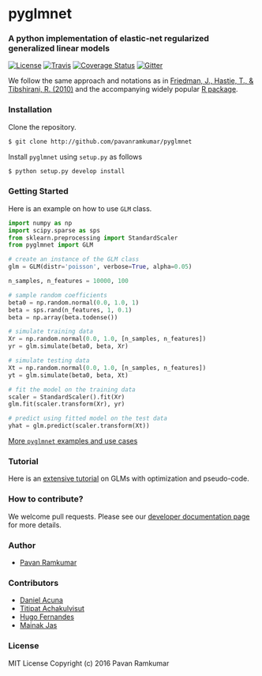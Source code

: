 # pyglmnet
### A python implementation of elastic-net regularized generalized linear models

[![License](https://img.shields.io/badge/license-MIT-blue.svg?style=flat)](https://github.com/pavanramkumar/pyglmnet/blob/master/LICENSE) [![Travis](https://api.travis-ci.org/pavanramkumar/pyglmnet.png?branch=master "Travis")](https://travis-ci.org/pavanramkumar/pyglmnet)
[![Coverage Status](https://coveralls.io/repos/github/pavanramkumar/pyglmnet/badge.svg?branch=master)](https://coveralls.io/github/pavanramkumar/pyglmnet?branch=master)
[![Gitter](https://badges.gitter.im/pavanramkumar/pyglmnet.svg)](https://gitter.im/pavanramkumar/pyglmnet?utm_source=badge&utm_medium=badge&utm_campaign=pr-badge)

We follow the same approach and notations as in
[Friedman, J., Hastie, T., & Tibshirani, R. (2010)](https://core.ac.uk/download/files/153/6287975.pdf)
and the accompanying widely popular [R package](https://web.stanford.edu/~hastie/glmnet/glmnet_alpha.html).

### Installation

Clone the repository.

```bash
$ git clone http://github.com/pavanramkumar/pyglmnet
```

Install `pyglmnet` using `setup.py` as follows

```bash
$ python setup.py develop install
```

### Getting Started

Here is an example on how to use `GLM` class.

```python
import numpy as np
import scipy.sparse as sps
from sklearn.preprocessing import StandardScaler
from pyglmnet import GLM

# create an instance of the GLM class
glm = GLM(distr='poisson', verbose=True, alpha=0.05)

n_samples, n_features = 10000, 100

# sample random coefficients
beta0 = np.random.normal(0.0, 1.0, 1)
beta = sps.rand(n_features, 1, 0.1)
beta = np.array(beta.todense())

# simulate training data
Xr = np.random.normal(0.0, 1.0, [n_samples, n_features])
yr = glm.simulate(beta0, beta, Xr)

# simulate testing data
Xt = np.random.normal(0.0, 1.0, [n_samples, n_features])
yt = glm.simulate(beta0, beta, Xt)

# fit the model on the training data
scaler = StandardScaler().fit(Xr)
glm.fit(scaler.transform(Xr), yr)

# predict using fitted model on the test data
yhat = glm.predict(scaler.transform(Xt))
```

[More `pyglmnet` examples and use cases](http://pavanramkumar.github.io/pyglmnet/auto_examples/index.html)


### Tutorial

Here is an [extensive tutorial](http://pavanramkumar.github.io/pyglmnet/tutorial.html) on GLMs with optimization and pseudo-code.

### How to contribute?

We welcome pull requests. Please see our [developer documentation page](http://pavanramkumar.github.io/pyglmnet/developers.html) for more details.

### Author

* [Pavan Ramkumar](http:/github.com/pavanramkumar)

### Contributors

* [Daniel Acuna](http:/github.com/daniel-acuna)
* [Titipat Achakulvisut](http:/github.com/titipata)
* [Hugo Fernandes](http:/github.com/hugoguh)
* [Mainak Jas](http:/github.com/jasmainak)

### License

MIT License Copyright (c) 2016 Pavan Ramkumar
